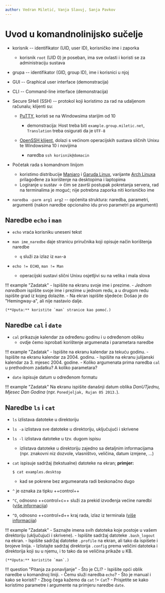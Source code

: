 ```yaml
---
author: Vedran Miletić, Vanja Slavuj, Sanja Pavkov
---
```


# Uvod u komandnolinijsko sučelje

- korisnik -- identifikator (UID, user ID), korisničko ime i zaporka

    - korisnik `root` (UID 0) je poseban, ima sve ovlasti i koristi se za administraciju sustava

- grupa -- identifikator (GID, group ID), ime i korisnici u njoj
- GUI -- Graphical user interface (demonstracija)
- CLI -- Command-line interface (demonstracija)
- Secure SHell (SSH) -- protokol koji koristimo za rad na udaljenom računalu; klijenti su:

    - [PuTTY](https://www.chiark.greenend.org.uk/~sgtatham/putty/), koristi se na Windowsima starijim od 10

        - demonstracija: Host treba biti `example.group.miletic.net`, `Translation` treba osigurati da je `UTF-8`

    - [OpenSSH klijent](https://www.openssh.com/), dolazi s većinom operacijskih sustava sličnih Unixu te Windowsima 10 i novijima

        - naredba `ssh korisnik@domacin`

- Početak rada s komandnom linijom

    - koristimo distribucije [Manjaro](https://manjaro.org/) i [Garuda Linux](https://garudalinux.org/), varijante [Arch Linuxa](https://archlinux.org/) prilagođene za korištenje na desktopima i laptopima
    - Logiranje u sustav -> čim se završi postupak pokretanja servera, rad na terminalima je moguć; nije potrebna zaporka niti korisničko ime

- `naredba -parm arg1 arg2` -- općenita struktura: naredba, parametri, argumenti (nakon naredbe opcionalno idu prvo parametri pa argumenti)

## Naredbe `echo` i `man`

- `echo` vraća korisniku uneseni tekst
- `man ime_naredbe` daje stranicu priručnika koji opisuje način korištenja naredbe

    - `q` služi za izlaz iz `man`-a

- `echo != ECHO`, `man != Man`

    - operacijski sustavi slični Unixu osjetljivi su na velika i mala slova

!!! example "Zadatak"
    - Ispišite na ekranu svoje ime i prezime.
    - *Jednom naredbom* ispišite svoje ime i prezime u jednom redu, a u drugom redu ispišite grad iz kojeg dolazite.
    - Na ekran ispišite sljedeće: Došao je do "Hemingway-a", ali nije nastavio dalje.

    (**Uputa:** koristite `man` stranice kao pomoć.)

## Naredbe `cal` i `date`

- `cal` prikazuje kalendar za određenu godinu i u određenom obliku
    - ovdje ćemo isprobati korištenje argumenata i parametara naredbe

!!! example "Zadatak"
    - Ispišite na ekranu kalendar za tekuću godinu.
    - Ispišite na ekranu kalendar za 2004. godinu.
    - Ispišite na ekranu julijanski kalendar za 3. mjesec 2004. godine.
    - Koliko argumenata prima naredba `cal` u prethodnom zadatku? A koliko parametara?

- `date` ispisuje datum u određenom formatu

!!! example "Zadatak"
    Na ekranu ispišite današnji datum oblika *DanUTjednu, Mjesec Dan Godina* (npr. `Ponedjeljak, Rujan 05 2013.`).

## Naredbe `ls` i `cat`

- `ls` izlistava datoteke u direktoriju
- `ls -a` izlistava sve datoteke u direktoriju, uključujući i skrivene
- `ls -l` izlistava datoteke u tzv. dugom ispisu

    - izlistava datoteke u direktoriju zajedno sa detaljnim informacijama (npr. znakovni niz dozvole, vlasništvo, veličina, datum izmjene, ...)

- `cat` ispisuje sadržaj (tekstualne) datoteke na ekran; **primjer:**

    ``` shell
    $ cat examples.desktop
    ```

    - kad se pokrene bez argumeanata radi beskonačno dugo

- `^` je oznaka za tipku ++control++
- `^C`, odnosno ++control+c++ služi za prekid izvođenja većine naredbi ([više informacija](https://en.wikipedia.org/wiki/Control-C))
- `^D`, odnosno ++control+d++ kraj rada, izlaz iz terminala ([više informacija](https://en.wikipedia.org/wiki/Control-D))

!!! example "Zadatak"
    - Saznajte imena svih datoteka koje postoje u vašem direktoriju (uključujući i skrivene).
    - Ispišite sadržaj datoteke `.bash_logout` na ekran.
    - Ispišite sadržaj datoteke `.profile` na ekran, ali tako da ispišete i brojeve linija.
    - Izlistajte sadržaj direktorija `.config` prema veličini datoteka i direktorija koji su u njemu, i to tako da se veličina prikaže u KB.

    (**Uputa:** koristite `man`.)

!!! question "Pitanja za ponavljanje"
    - Što je CLI?
    - Ispišite opći oblik naredbe u komandnoj liniji.
    - Čemu služi naredba `echo`?
    - Što je manual i kako se koristi?
    - Zbog čega kažemo da `cat` != `Cat`?
    - Prisjetite se kako koristimo parametre i argumente na primjeru naredbe `date`.
